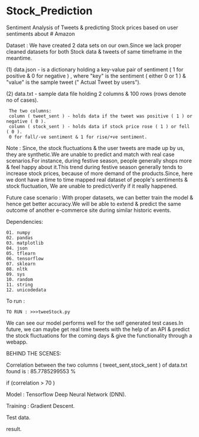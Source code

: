 # Stock_Prediction


 Sentiment Analysis of Tweets & predicting Stock prices based on user sentiments about # Amazon
 
 Dataset : We have created 2 data sets on our own.Since we lack proper cleaned datasets for both Stock data & tweets of same timeframe in the meantime.
 
 (1) data.json - is a dictionary holding a key-value pair of sentiment ( 1 for positive & 0 for negative )
     , where "key" is the sentiment ( either 0 or 1 ) & "value" is the sample tweet (" Actual Tweet by users").
     
 (2) data.txt - sample data file holding 2 columns & 100 rows (rows denote no of cases).
 
     The two columns:
     column ( tweet_sent ) - holds data if the tweet was positive ( 1 ) or negative ( 0 ).
     column ( stock_sent ) - holds data if stock price rose ( 1 ) or fell ( 0 ).
     0 for fall/-ve sentiment & 1 for rise/+ve sentiment.
     
 Note : Since, the stock fluctuations & the user tweets are made up by us, they are synthetic.We are unable to predict and match with real case scenarios.For instance, during festive season, people generally shops more & feel happy about it.This trend during festive season generally tends to increase stock prices, because of more demand of the products.Since, here we dont have a time to time mapped real dataset of people's sentiments & stock fluctuation, We are unable to predict/verify if it really happened.
 
Future case scenario : With proper datasets, we can better train the model & hence get better accuracy.We will be able to extend & predict the same outcome of another e-commerce site during similar historic events.

Dependencies:

    01. numpy
    02. pandas
    03. matplotlib
    04. json
    05. tflearn
    06. tensorflow
    07. sklearn
    08. nltk
    09. sys
    10. random
    11. string
    12. unicodedata

To run : 

    TO RUN : >>>tweeStock.py


We can see our model performs well for the self generated test cases.In future, we can maybe get real time tweets with the help of an API & predict the stock fluctuations for the coming days & give the functionality through a webapp.


BEHIND THE SCENES:

Correlation between the two columns ( tweet_sent,stock_sent ) of data.txt found is : 85.7785299553 %


if (correlation > 70 )

   Model : Tensorflow Deep Neural Network (DNN).
   
   Training : Gradient Descent.
   
   Test data.
   
   result.

